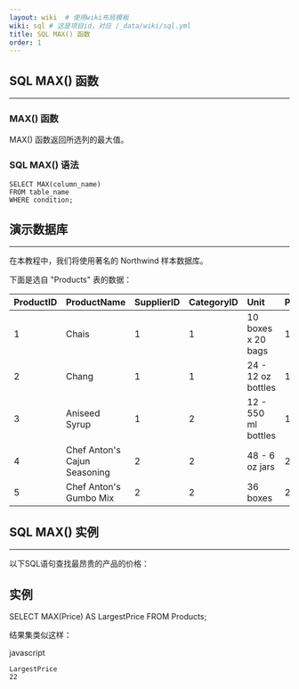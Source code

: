 ```yaml
---
layout: wiki  # 使用wiki布局模板
wiki: sql # 这是项目id，对应 /_data/wiki/sql.yml
title: SQL MAX() 函数
order: 1
---
```


## SQL MAX() 函数

------

### MAX() 函数

MAX() 函数返回所选列的最大值。

### SQL MAX() 语法

```
SELECT MAX(column_name)
FROM table_name
WHERE condition;
```



## 演示数据库

------

在本教程中，我们将使用著名的 Northwind 样本数据库。

下面是选自 "Products" 表的数据：

| ProductID | ProductName                  | SupplierID | CategoryID | Unit                | Price |
| :-------- | :--------------------------- | :--------- | :--------- | :------------------ | :---- |
| 1         | Chais                        | 1          | 1          | 10 boxes x 20 bags  | 18    |
| 2         | Chang                        | 1          | 1          | 24 - 12 oz bottles  | 19    |
| 3         | Aniseed Syrup                | 1          | 2          | 12 - 550 ml bottles | 10    |
| 4         | Chef Anton's Cajun Seasoning | 2          | 2          | 48 - 6 oz jars      | 22    |
| 5         | Chef Anton's Gumbo Mix       | 2          | 2          | 36 boxes            | 21.35 |



## SQL MAX() 实例

------

以下SQL语句查找最昂贵的产品的价格：

## 实例

SELECT MAX(Price) AS LargestPrice FROM Products;

结果集类似这样：

javascript

```
LargestPrice
22
```
